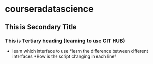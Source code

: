 # courseradatascience
## This is Secondary Title 
### This is Tertiary heading (learning to use GIT HUB)
* learn which interface to use
*learn the difference between different interfaces
*How is the script changing in each line?
